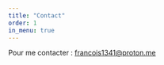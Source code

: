 ```yaml
---
title: "Contact"
order: 1
in_menu: true
---
```

Pour me contacter : [francois1341@proton.me](mailto:francois1341@proton.me) 